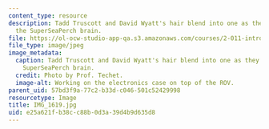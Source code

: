 ```yaml
---
content_type: resource
description: Tadd Truscott and David Wyatt's hair blend into one as they configure
  the SuperSeaPerch brain.
file: https://ol-ocw-studio-app-qa.s3.amazonaws.com/courses/2-011-introduction-to-ocean-science-and-engineering-spring-2006/e25a621fb38cc88b0d3a39d4b9d635d8_IMG_1619.jpg
file_type: image/jpeg
image_metadata:
  caption: Tadd Truscott and David Wyatt's hair blend into one as they configure the
    SuperSeaPerch brain.
  credit: Photo by Prof. Techet.
  image-alt: Working on the electronics case on top of the ROV.
parent_uid: 57bd3f9a-77c2-b33d-c046-501c52429998
resourcetype: Image
title: IMG_1619.jpg
uid: e25a621f-b38c-c88b-0d3a-39d4b9d635d8
---
```

